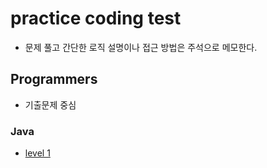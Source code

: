 # practice coding test

- 문제 풀고 간단한 로직 설명이나 접근 방법은 주석으로 메모한다.

## Programmers

- 기출문제 중심

### Java

- [level 1](./Programmers/Java/level_1/)